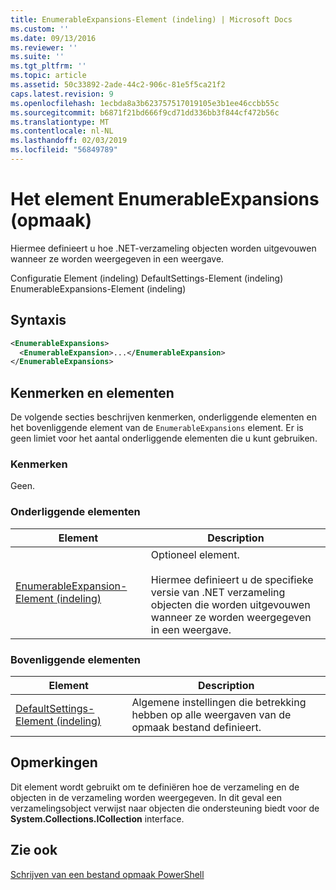 ```yaml
---
title: EnumerableExpansions-Element (indeling) | Microsoft Docs
ms.custom: ''
ms.date: 09/13/2016
ms.reviewer: ''
ms.suite: ''
ms.tgt_pltfrm: ''
ms.topic: article
ms.assetid: 50c33892-2ade-44c2-906c-81e5f5ca21f2
caps.latest.revision: 9
ms.openlocfilehash: 1ecbda8a3b623757517019105e3b1ee46ccbb55c
ms.sourcegitcommit: b6871f21bd666f9cd71dd336bb3f844cf472b56c
ms.translationtype: MT
ms.contentlocale: nl-NL
ms.lasthandoff: 02/03/2019
ms.locfileid: "56849789"
---
```

# <a name="enumerableexpansions-element-format"></a>Het element EnumerableExpansions (opmaak)

Hiermee definieert u hoe .NET-verzameling objecten worden uitgevouwen wanneer ze worden weergegeven in een weergave.

Configuratie Element (indeling) DefaultSettings-Element (indeling) EnumerableExpansions-Element (indeling)

## <a name="syntax"></a>Syntaxis

```xml
<EnumerableExpansions>
  <EnumerableExpansion>...</EnumerableExpansion>
</EnumerableExpansions>
```

## <a name="attributes-and-elements"></a>Kenmerken en elementen

De volgende secties beschrijven kenmerken, onderliggende elementen en het bovenliggende element van de `EnumerableExpansions` element. Er is geen limiet voor het aantal onderliggende elementen die u kunt gebruiken.

### <a name="attributes"></a>Kenmerken

Geen.

### <a name="child-elements"></a>Onderliggende elementen

|Element|Description|
|-------------|-----------------|
|[EnumerableExpansion-Element (indeling)](./enumerableexpansion-element-format.md)|Optioneel element.<br /><br /> Hiermee definieert u de specifieke versie van .NET verzameling objecten die worden uitgevouwen wanneer ze worden weergegeven in een weergave.|

### <a name="parent-elements"></a>Bovenliggende elementen

|Element|Description|
|-------------|-----------------|
|[DefaultSettings-Element (indeling)](./defaultsettings-element-format.md)|Algemene instellingen die betrekking hebben op alle weergaven van de opmaak bestand definieert.|

## <a name="remarks"></a>Opmerkingen

Dit element wordt gebruikt om te definiëren hoe de verzameling en de objecten in de verzameling worden weergegeven. In dit geval een verzamelingsobject verwijst naar objecten die ondersteuning biedt voor de **System.Collections.ICollection** interface.

## <a name="see-also"></a>Zie ook

[Schrijven van een bestand opmaak PowerShell](./writing-a-powershell-formatting-file.md)
